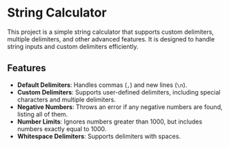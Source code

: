 # String Calculator

This project is a simple string calculator that supports custom delimiters, multiple delimiters, and other advanced features. It is designed to handle string inputs and custom delimiters efficiently.

## Features

- **Default Delimiters**: Handles commas (`,`) and new lines (`\n`).
- **Custom Delimiters**: Supports user-defined delimiters, including special characters and multiple delimiters.
- **Negative Numbers**: Throws an error if any negative numbers are found, listing all of them.
- **Number Limits**: Ignores numbers greater than 1000, but includes numbers exactly equal to 1000.
- **Whitespace Delimiters**: Supports delimiters with spaces.


